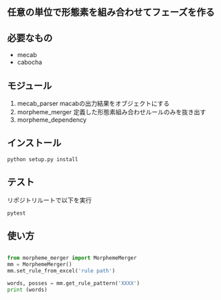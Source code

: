 ## 任意の単位で形態素を組み合わせてフェーズを作る


## 必要なもの
- mecab
- cabocha 

## モジュール
1. mecab_parser macabの出力結果をオブジェクトにする
2. morpheme_merger 定義した形態素組み合わせルールのみを抜き出す
3. morpheme_dependency

## インストール

```
python setup.py install
```

## テスト

リポジトリルートで以下を実行
```
pytest
```

## 使い方 
```python

from morpheme_merger import MorphemeMerger
mm = MorphemeMerger()
mm.set_rule_from_excel('rule path')

words, posses = mm.get_rule_pattern('XXXX')
print (words)
```

